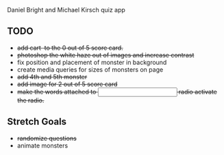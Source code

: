 Daniel Bright and Michael Kirsch quiz app

## TODO
- ~~add cart <img> to the 0 out of 5 score card.~~
- ~~photoshop the white haze out of images and increase contrast~~
- fix position and placement of monster in background
- create media queries for sizes of monsters on page
- ~~add 4th and 5th monster~~
- ~~add image for 2 out of 5 score card~~
- ~~make the words attached to <input> radio activate the radio.~~

## Stretch Goals
- ~~randomize questions~~
- animate monsters
